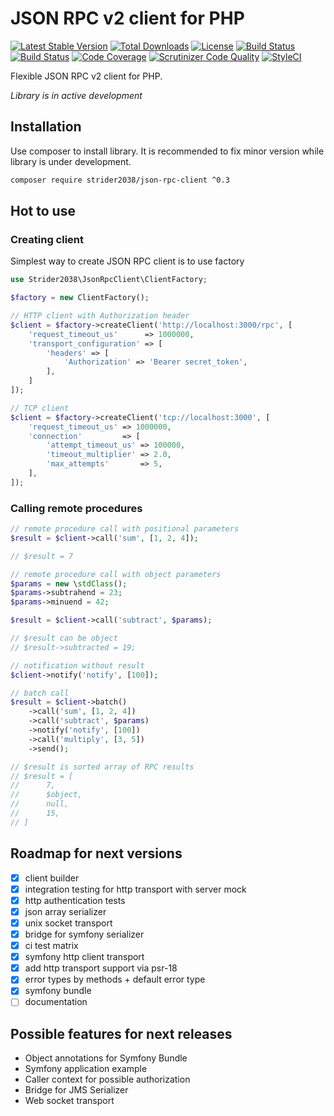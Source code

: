 # JSON RPC v2 client for PHP

[![Latest Stable Version](https://poser.pugx.org/strider2038/json-rpc-client/v/stable)](https://packagist.org/packages/strider2038/json-rpc-client)
[![Total Downloads](https://poser.pugx.org/strider2038/json-rpc-client/downloads)](https://packagist.org/packages/strider2038/json-rpc-client)
[![License](https://poser.pugx.org/strider2038/json-rpc-client/license)](https://packagist.org/packages/strider2038/json-rpc-client)
[![Build Status](https://travis-ci.org/strider2038/json-rpc-client.svg?branch=master)](https://travis-ci.org/strider2038/json-rpc-client)
[![Build Status](https://scrutinizer-ci.com/g/strider2038/json-rpc-client/badges/build.png?b=master)](https://scrutinizer-ci.com/g/strider2038/json-rpc-client/build-status/master)
[![Code Coverage](https://scrutinizer-ci.com/g/strider2038/json-rpc-client/badges/coverage.png?b=master)](https://scrutinizer-ci.com/g/strider2038/json-rpc-client/?branch=master)
[![Scrutinizer Code Quality](https://scrutinizer-ci.com/g/strider2038/json-rpc-client/badges/quality-score.png?b=master)](https://scrutinizer-ci.com/g/strider2038/json-rpc-client/?branch=master)
[![StyleCI](https://github.styleci.io/repos/172254542/shield?branch=master)](https://github.styleci.io/repos/172254542)

Flexible JSON RPC v2 client for PHP.

_Library is in active development_

## Installation

Use composer to install library. It is recommended to fix minor version while library is under development.

```bash
composer require strider2038/json-rpc-client ^0.3
```

## Hot to use

### Creating client

Simplest way to create JSON RPC client is to use factory

```php
use Strider2038\JsonRpcClient\ClientFactory;

$factory = new ClientFactory();

// HTTP client with Authorization header
$client = $factory->createClient('http://localhost:3000/rpc', [
    'request_timeout_us'      => 1000000,
    'transport_configuration' => [
        'headers' => [
            'Authorization' => 'Bearer secret_token',
        ],
    ]
]);

// TCP client
$client = $factory->createClient('tcp://localhost:3000', [
    'request_timeout_us' => 1000000,
    'connection'         => [
        'attempt_timeout_us' => 100000,
        'timeout_multiplier' => 2.0,
        'max_attempts'       => 5,
    ],
]);
```

### Calling remote procedures

```php
// remote procedure call with positional parameters
$result = $client->call('sum', [1, 2, 4]);

// $result = 7

// remote procedure call with object parameters
$params = new \stdClass();
$params->subtrahend = 23;
$params->minuend = 42;

$result = $client->call('subtract', $params);

// $result can be object
// $result->subtracted = 19;

// notification without result
$client->notify('notify', [100]);

// batch call
$result = $client->batch()
    ->call('sum', [1, 2, 4])
    ->call('subtract', $params)
    ->notify('notify', [100])
    ->call('multiply', [3, 5])
    ->send();

// $result is sorted array of RPC results
// $result = [
//      7,
//      $object,
//      null,
//      15,
// ]
```

## Roadmap for next versions

* [x] client builder
* [x] integration testing for http transport with server mock
* [x] http authentication tests
* [x] json array serializer
* [x] unix socket transport
* [x] bridge for symfony serializer
* [x] ci test matrix
* [x] symfony http client transport
* [x] add http transport support via psr-18
* [x] error types by methods + default error type
* [x] symfony bundle
* [ ] documentation

## Possible features for next releases 

* Object annotations for Symfony Bundle
* Symfony application example
* Caller context for possible authorization
* Bridge for JMS Serializer
* Web socket transport
